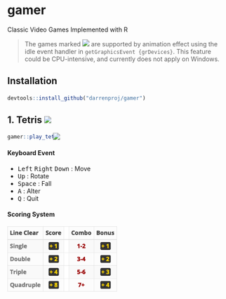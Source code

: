 # gamer

Classic Video Games Implemented with R

> The games marked ![](https://img.shields.io/badge/dynamic-yes-critical) are supported by animation effect using the idle event handler in `getGraphicsEvent {grDevices}`.
This feature could be CPU-intensive, and currently does not apply on Windows.

## Installation

```r
devtools::install_github("darrenproj/gamer")
```

## 1. Tetris ![](https://img.shields.io/badge/dynamic-yes-critical)

<img src="man/figures/tetris_demo.gif" width="400" align="right" />

```r
gamer::play_tetris()
```

#### Keyboard Event

- <kbd>Left</kbd> <kbd>Right</kbd> <kbd>Down</kbd> : Move
- <kbd>Up</kbd> : Rotate
- <kbd>Space</kbd> : Fall
- <kbd>A</kbd> : Alter
- <kbd>Q</kbd> : Quit

#### Scoring System

<img src="man/figures/tetris_score.png" width="250" />
